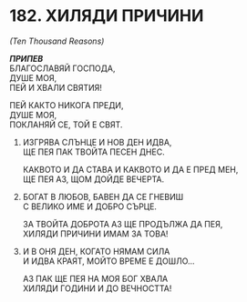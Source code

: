 # 182. ХИЛЯДИ ПРИЧИНИ

*(Ten Thousand Reasons)*  
  
*__ПРИПЕВ__*  
БЛАГОСЛАВЯЙ ГОСПОДА,  
ДУШЕ МОЯ,  
ПЕЙ И ХВАЛИ СВЯТИЯ!  

ПЕЙ КАКТО НИКОГА ПРЕДИ,  
ДУШЕ МОЯ,  
ПОКЛАНЯЙ СЕ, ТОЙ Е СВЯТ.  
  
1. ИЗГРЯВА СЛЪНЦЕ И НОВ ДЕН ИДВА,  
    ЩЕ ПЕЯ ПАК ТВОЙТА ПЕСЕН ДНЕС.  

    КАКВОТО И ДА СТАВА И КАКВОТО И ДА Е ПРЕД МЕН,  
    ЩЕ ПЕЯ АЗ, ЩОМ ДОЙДЕ ВЕЧЕРТА.  
  
2. БОГАТ В ЛЮБОВ, БАВЕН ДА СЕ ГНЕВИШ  
    С ВЕЛИКО ИМЕ И ДОБРО СЪРЦЕ.  

    ЗА ТВОЙТА ДОБРОТА АЗ ЩЕ ПРОДЪЛЖА ДА ПЕЯ,  
    ХИЛЯДИ ПРИЧИНИ ИМАМ ЗА ТОВА!  
  
3. И В ОНЯ ДЕН, КОГАТО НЯМАМ СИЛА  
    И ИДВА КРАЯТ, МОЙТО ВРЕМЕ Е ДОШЛО...  

    АЗ ПАК ЩЕ ПЕЯ НА МОЯ БОГ ХВАЛА  
    ХИЛЯДИ ГОДИНИ И ДО ВЕЧНОСТТА!  


<DownloadsButton pdf="/pdf/182-hilqdi-prichini.pdf" />

<DownloadChordsButton pdf="/chords/182-hilqdi-prichini_akord.pdf"/>
